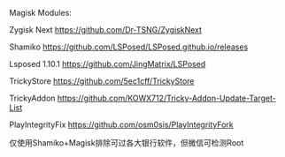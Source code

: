 Magisk Modules:

Zygisk Next
https://github.com/Dr-TSNG/ZygiskNext

Shamiko
https://github.com/LSPosed/LSPosed.github.io/releases

Lsposed 1.10.1
https://github.com/JingMatrix/LSPosed

TrickyStore
https://github.com/5ec1cff/TrickyStore

TrickyAddon
https://github.com/KOWX712/Tricky-Addon-Update-Target-List

PlayIntegrityFix
https://github.com/osm0sis/PlayIntegrityFork

仅使用Shamiko+Magisk排除可过各大银行软件，但微信可检测Root
